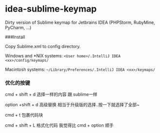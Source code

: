 idea-sublime-keymap
===================

Dirty version of Sublime keymap for Jetbrains IDEA (PHPStorm, RubyMine, PyCharm, ...)

###Install

Copy Sublime.xml to config directory.

Windows and *NIX systems: `<User home>/.IntelliJ IDEA <xx>/config/keymaps/`

Macintosh systems: `~/Library/Preferences/.IntelliJ IDEA <xx>/keymaps/`


### 优化的按键

cmd + shift + d 选择一样的内容 跟 sublime一样

option +shift + d 高级替换 相当于升级版的选择..按一下就选择了全部~

cmd + t 包裹代码块

cmd + shift + L 格式化代码 我觉得比 cmd + option 顺手
